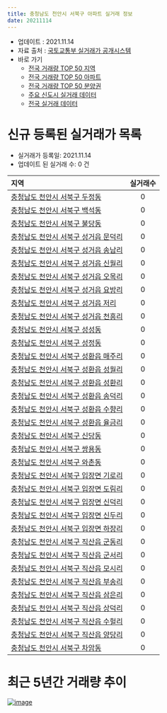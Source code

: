 ```yaml
---
title: 충청남도 천안시 서북구 아파트 실거래 정보
date: 20211114
---
```


* 업데이트 : 2021.11.14
* 자료 출처 : [국토교통부 실거래가 공개시스템](http://rt.molit.go.kr)
* 바로 가기
    * [전국 거래량 TOP 50 지역](https://apt-info.github.io/apt-trade-info/tr)
    * [전국 거래량 TOP 50 아파트](https://apt-info.github.io/apt-trade-info/ta)
    * [전국 거래량 TOP 50 분양권](https://apt-info.github.io/apt-trade-info/tb)
    * [주요 신도시 실거래 데이터](https://apt-info.github.io/apt-trade-info/newtown)
    * [전국 실거래 데이터](https://apt-info.github.io/apt-trade-info/all)



<script async src="https://pagead2.googlesyndication.com/pagead/js/adsbygoogle.js"></script>
<!-- 기본광고 -->
<ins class="adsbygoogle"
     style="display:block"
     data-ad-client="ca-pub-1142216861245946"
     data-ad-slot="4805727019"
     data-ad-format="auto"
     data-full-width-responsive="true"></ins>
<script>
     (adsbygoogle = window.adsbygoogle || []).push({});
</script>


# 신규 등록된 실거래가 목록

* 실거래가 등록일: 2021.11.14
* 업데이트 된 실거래 수: 0 건


|지역|실거래수|
|:---|:---:|
|[충청남도 천안시 서북구 두정동](https://apt-info.github.io/apt-trade-info/r1670)|0|
|[충청남도 천안시 서북구 백석동](https://apt-info.github.io/apt-trade-info/r1669)|0|
|[충청남도 천안시 서북구 불당동](https://apt-info.github.io/apt-trade-info/r1672)|0|
|[충청남도 천안시 서북구 성거읍 문덕리](https://apt-info.github.io/apt-trade-info/r1688)|0|
|[충청남도 천안시 서북구 성거읍 송남리](https://apt-info.github.io/apt-trade-info/r2914)|0|
|[충청남도 천안시 서북구 성거읍 신월리](https://apt-info.github.io/apt-trade-info/r1678)|0|
|[충청남도 천안시 서북구 성거읍 오목리](https://apt-info.github.io/apt-trade-info/r1690)|0|
|[충청남도 천안시 서북구 성거읍 요방리](https://apt-info.github.io/apt-trade-info/r1677)|0|
|[충청남도 천안시 서북구 성거읍 저리](https://apt-info.github.io/apt-trade-info/r1676)|0|
|[충청남도 천안시 서북구 성거읍 천흥리](https://apt-info.github.io/apt-trade-info/r1675)|0|
|[충청남도 천안시 서북구 성성동](https://apt-info.github.io/apt-trade-info/r3441)|0|
|[충청남도 천안시 서북구 성정동](https://apt-info.github.io/apt-trade-info/r1668)|0|
|[충청남도 천안시 서북구 성환읍 매주리](https://apt-info.github.io/apt-trade-info/r1673)|0|
|[충청남도 천안시 서북구 성환읍 성월리](https://apt-info.github.io/apt-trade-info/r1686)|0|
|[충청남도 천안시 서북구 성환읍 성환리](https://apt-info.github.io/apt-trade-info/r1693)|0|
|[충청남도 천안시 서북구 성환읍 송덕리](https://apt-info.github.io/apt-trade-info/r1692)|0|
|[충청남도 천안시 서북구 성환읍 수향리](https://apt-info.github.io/apt-trade-info/r1687)|0|
|[충청남도 천안시 서북구 성환읍 율금리](https://apt-info.github.io/apt-trade-info/r1674)|0|
|[충청남도 천안시 서북구 신당동](https://apt-info.github.io/apt-trade-info/r1685)|0|
|[충청남도 천안시 서북구 쌍용동](https://apt-info.github.io/apt-trade-info/r1671)|0|
|[충청남도 천안시 서북구 와촌동](https://apt-info.github.io/apt-trade-info/r1684)|0|
|[충청남도 천안시 서북구 입장면 기로리](https://apt-info.github.io/apt-trade-info/r1694)|0|
|[충청남도 천안시 서북구 입장면 도림리](https://apt-info.github.io/apt-trade-info/r1696)|0|
|[충청남도 천안시 서북구 입장면 신덕리](https://apt-info.github.io/apt-trade-info/r1683)|0|
|[충청남도 천안시 서북구 입장면 신두리](https://apt-info.github.io/apt-trade-info/r1695)|0|
|[충청남도 천안시 서북구 입장면 하장리](https://apt-info.github.io/apt-trade-info/r1682)|0|
|[충청남도 천안시 서북구 직산읍 군동리](https://apt-info.github.io/apt-trade-info/r3171)|0|
|[충청남도 천안시 서북구 직산읍 군서리](https://apt-info.github.io/apt-trade-info/r1689)|0|
|[충청남도 천안시 서북구 직산읍 모시리](https://apt-info.github.io/apt-trade-info/r1681)|0|
|[충청남도 천안시 서북구 직산읍 부송리](https://apt-info.github.io/apt-trade-info/r1680)|0|
|[충청남도 천안시 서북구 직산읍 삼은리](https://apt-info.github.io/apt-trade-info/r1679)|0|
|[충청남도 천안시 서북구 직산읍 상덕리](https://apt-info.github.io/apt-trade-info/r1691)|0|
|[충청남도 천안시 서북구 직산읍 수헐리](https://apt-info.github.io/apt-trade-info/r3091)|0|
|[충청남도 천안시 서북구 직산읍 양당리](https://apt-info.github.io/apt-trade-info/r3580)|0|
|[충청남도 천안시 서북구 차암동](https://apt-info.github.io/apt-trade-info/r3296)|0|



<script async src="https://pagead2.googlesyndication.com/pagead/js/adsbygoogle.js"></script>
<!-- 기본광고 -->
<ins class="adsbygoogle"
     style="display:block"
     data-ad-client="ca-pub-1142216861245946"
     data-ad-slot="4805727019"
     data-ad-format="auto"
     data-full-width-responsive="true"></ins>
<script>
     (adsbygoogle = window.adsbygoogle || []).push({});
</script>


# 최근 5년간 거래량 추이


<div style="width:100%;">
    <canvas id="deal_progress" height="200"></canvas>
</div>

<script>
new Chart(document.getElementById("deal_progress"), {
    type: 'line',
    data: {
        labels: ['16.01','16.02','16.03','16.04','16.05','16.06','16.07','16.08','16.09','16.10','16.11','16.12','17.01','17.02','17.03','17.04','17.05','17.06','17.07','17.08','17.09','17.10','17.11','17.12','18.01','18.02','18.03','18.04','18.05','18.06','18.07','18.08','18.09','18.10','18.11','18.12','19.01','19.02','19.03','19.04','19.05','19.06','19.07','19.08','19.09','19.10','19.11','19.12','20.01','20.02','20.03','20.04','20.05','20.06','20.07','20.08','20.09','20.10','20.11','20.12','21.01','21.02','21.03','21.04','21.05','21.06','21.07','21.08','21.09','21.10','21.11'],
        datasets: [{
            label: '매매/분양권',
            data: [530,487,538,491,515,609,757,816,813,837,575,501,446,588,608,556,620,763,622,534,603,485,535,509,534,497,742,525,463,449,369,427,534,836,770,515,690,564,633,527,527,579,704,719,751,1141,1589,1516,929,1212,800,793,1066,1925,1158,813,1127,1153,1826,1737,735,666,871,774,864,871,1036,1045,985,916,125],
            borderColor: "rgba(66, 133, 243, 1)",
            backgroundColor: "rgba(66, 133, 243, 0.05)",
            borderWidth: 1,
            pointRadius: 0,
            fill: false,
            lineTension: 0
        },{
            label: '전/월세',
            data: [628,731,802,635,576,577,491,507,567,692,599,611,674,872,711,641,603,686,710,640,646,558,672,778,811,788,842,930,860,668,628,560,578,706,603,710,928,881,825,689,634,823,866,687,644,785,803,1016,975,934,830,961,878,894,1909,831,702,709,699,827,867,702,805,638,725,864,957,781,687,690,140],
            borderColor: "rgba(255, 90, 0, 1)",
            backgroundColor: "rgba(255, 90, 0, 0.05)",
            borderWidth: 1,
            pointRadius: 0,
            fill: false,
            lineTension: 0
        },{
            label: '합계',
            data: [1158,1218,1340,1126,1091,1186,1248,1323,1380,1529,1174,1112,1120,1460,1319,1197,1223,1449,1332,1174,1249,1043,1207,1287,1345,1285,1584,1455,1323,1117,997,987,1112,1542,1373,1225,1618,1445,1458,1216,1161,1402,1570,1406,1395,1926,2392,2532,1904,2146,1630,1754,1944,2819,3067,1644,1829,1862,2525,2564,1602,1368,1676,1412,1589,1735,1993,1826,1672,1606,265],
            borderColor: "rgba(0, 0, 0, 1)",
            backgroundColor: "rgba(0, 0, 0, 0.03)",
            borderWidth: 0.1,
            pointRadius: 0,
            fill: true,
            lineTension: 0
        }
        ]
    },
    options: {
        responsive: true,
        title: {
            display: false
        },
        tooltips: {
            mode: 'index',
            intersect: false
        },
        hover: {
            mode: 'nearest',
            intersect: true
        },
        scales: {
            xAxes: [{
                display: true,
                scaleLabel: {
                    display: true,
                    labelString: '년/월'
                }
            }],
            yAxes: [{
                display: true,
                ticks: {
                    suggestedMin: 0,
                },
                scaleLabel: {
                    display: true,
                    labelString: '실거래 수'
                }
            }]
        }
    }
});

</script>


[![image](https://apt-info.github.io/images/2020-01-03-apt-trade-info/1024x500.png)](https://play.google.com/store/apps/details?id=com.aptinfo.apttradeinfo)

